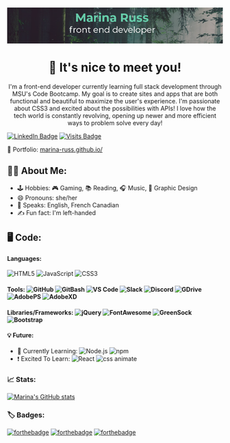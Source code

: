 <p align="center"><img src="github-banner.png" align="center"></p>

<h1 align="center">👋 It's nice to meet you!</h1>

<p align="center">I'm a front-end developer currently learning full stack development through MSU's Code Bootcamp. My goal is to create sites and apps that are both functional and beautiful to maximize the user's experience. I'm passionate about CSS3 and excited about the possibilities with APIs! I love how the tech world is constantly revolving, opening up newer and more efficient ways to problem solve every day!</p>

[![LinkedIn Badge](https://img.shields.io/badge/LinkedIn-Profile-informational?style=flat&logo=linkedin&logoColor=white&color=0D76A8)](https://www.linkedin.com/in/marinaruss/) [![Visits Badge](https://badges.pufler.dev/visits/marina-russ/marina-russ)](https:marina-russ.github.io) 

📄 Portfolio: [marina-russ.github.io/](https://marina-russ.github.io/)

## 🧙‍♀️  About Me:
- 🕹️ Hobbies: 🎮 Gaming, 📚 Reading, 🎧 Music, 🎨 Graphic Design
- 😄 Pronouns: she/her
- 🍁 Speaks: English, French Canadian
- ✍️ Fun fact: I'm left-handed 

## 🖥️ Code:

#### Languages: 
![HTML5](https://img.shields.io/static/v1?logo=html5&label=%20&message=HTML5&color=e34f26&style=flat-square) 
![JavaScript](https://img.shields.io/static/v1?logo=JAVASCRIPT&label=%20&message=JavaScript&color=f7df1e&style=flat-square) 
![CSS3](https://img.shields.io/static/v1?logo=css3&label=%20&message=CSS3&color=1572b6&style=flat-square)


#### Tools: ![GitHub](https://img.shields.io/static/v1?logo=github&label=%20&message=GitHub&color=181717&style=flat-square) ![GitBash](https://img.shields.io/static/v1?logo=git&label=%20&message=GitBash&color=f05032&style=flat-square) ![VS Code](https://img.shields.io/static/v1?logo=visual-studio-code&label=%20&message=VS%20Code&color=007acc&style=flat-square) ![Slack](https://img.shields.io/static/v1?logo=slack&label=%20&message=Slack&color=4a154b&style=flat-square) ![Discord](https://img.shields.io/static/v1?logo=discord&label=%20&message=Discord&color=7289da&style=flat-square) ![GDrive](https://img.shields.io/static/v1?logo=google-drive&label=%20&message=Google%20Drive&color=4285f4&style=flat-square) ![AdobePS](https://img.shields.io/static/v1?logo=adobe-photoshop&label=%20&message=Photoshop&color=31a8ff&style=flat-square) ![AdobeXD](https://img.shields.io/static/v1?logo=adobe-xd&label=%20&message=Adobe%20XD&color=ff61f6&style=flat-square) 
#### Libraries/Frameworks: ![jQuery](https://img.shields.io/static/v1?logo=jquery&label=%20&message=jQuery&color=0769ad&style=flat-square) ![FontAwesome](https://img.shields.io/static/v1?logo=font-awesome&label=%20&message=Font%20Awesome&color=339af0&style=flat-square) ![GreenSock](https://img.shields.io/static/v1?logo=green-sock&label=%20&message=GreenSock&color=88ce02&style=flat-square) ![Bootstrap](https://img.shields.io/static/v1?logo=bootstrap&label=%20&message=Bootstrap&color=7952b3&style=flat-square)

#### 💡 Future:
- 🌱 Currently Learning: ![Node.js](https://img.shields.io/static/v1?logo=node-js&label=%20&message=Node.js&color=339933&style=flat-square) ![npm](https://img.shields.io/static/v1?logo=npm&label=%20&message=npm&color=cb3837&style=flat-square)
- ❗ Excited To Learn: ![React](https://img.shields.io/static/v1?logo=react&label=%20&message=React&color=61dafb&style=flat-square) ![css animate](https://img.shields.io/static/v1?label=%20&message=CSS%20Animations&color=f43059&style=flat-square)

### 📈 Stats:
[![Marina's GitHub stats](https://github-readme-stats.vercel.app/api?username=marina-russ&show_icons=true&hide=stars&theme=vude-dark)](https://github.com/anuraghazra/github-readme-stats)

### 🏷️ Badges:
[![forthebadge](https://forthebadge.com/images/badges/built-with-love.svg)](https://forthebadge.com) [![forthebadge](https://forthebadge.com/images/badges/powered-by-black-magic.svg)](https://forthebadge.com) [![forthebadge](https://forthebadge.com/images/badges/winter-is-coming.svg)](https://forthebadge.com)
